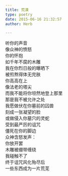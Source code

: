 ```yaml
---  
title: 荒漠  
type: poetry  
date: 2015-06-16 21:32:57  
author: Herb  

---  
```

听你的声音  
像众神的愤怒  
你的怀抱  
如千年不腐的木雕    
我在你烈日般的曝晒下  
被煎熬得体无完肤  
你高高在上  
像法老的塔尖  
而我不能将你坦然地登上那里  
那是我不被允许之处    
我愿做伏在你墓前的囚兽  
刻成一张凝望的脸  
或做侵入你墓穴的灵蛇  
受到最严厉的诅咒  
僵死在你的脚边    
众神含怒发声：  
你放开罢  
木雕被绷带缠绕  
我碰触不了  
终于诅咒风化殆尽后  
一些东西成为一片荒芜